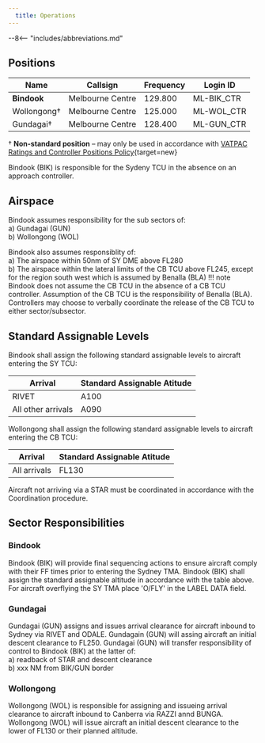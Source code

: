```yaml
---
  title: Operations
---
```


--8<-- "includes/abbreviations.md"
## Positions

| Name | Callsign | Frequency | Login ID |
| ---- | -------- | --------- | -------- |
| **Bindook** | Melbourne Centre | 129.800 | ML-BIK_CTR |
| Wollongong† | Melbourne Centre | 125.000 | ML-WOL_CTR |
| Gundagai† | Melbourne Centre | 128.400 | ML-GUN_CTR |

† **Non-standard position** – may only be used in accordance with [VATPAC Ratings and Controller Positions Policy](https://cdn.vatpac.org/documents/policy/Controller+Positions+and+Ratings+Policy+v5.2.pdf){target=new}

Bindook (BIK) is responsible for the Sydeny TCU in the absence on an approach controller.
## Airspace
Bindook assumes responsibility for the sub sectors of:  
a) Gundagai (GUN)  
b) Wollongong (WOL)

Bindook also assumes responsiblity of:  
a) The airspace within 50nm of SY DME above FL280  
b) The airspace within the lateral limits of the CB TCU above FL245, except for the region south west which is assumed by Benalla (BLA)
!!! note
    Bindook does not assume the CB TCU in the absence of a CB TCU controller. Assumption of the CB TCU is the responsibility of Benalla (BLA). Controllers may choose to verbally coordinate the release of the CB TCU to either sector/subsector.


## Standard Assignable Levels
Bindook shall assign the following standard assignable levels to aircraft entering the SY TCU:  

| Arrival | Standard Assignable Atitude |
| ------ | -------------------------- |
| RIVET | A100 |  
| All other arrivals | A090 |  

Wollongong shall assign the following standard assignable levels to aircraft entering the CB TCU:  

| Arrival | Standard Assignable Atitude |
| ------ | -------------------------- |
| All arrivals | FL130 |  

Aircraft not arriving via a STAR must be coordinated in accordance with the Coordination procedure.

## Sector Responsibilities
### Bindook
Bindook (BIK) will provide final sequencing actions to ensure aircraft comply with their FF times prior to entering the Sydney TMA. Bindook (BIK) shall assign the standard assignable altitude in accordance with the table above. 
For aircraft overflying the SY TMA place 'O/FLY' in the LABEL DATA field.

### Gundagai
Gundagai (GUN) assigns and issues arrival clearance for aircraft inbound to Sydney via RIVET and ODALE. Gundagain (GUN) will assing aircraft an initial descent clearance to FL250. Gundagai (GUN) will transfer responsibility of control to Bindook (BIK) at the latter of:  
a) readback of STAR and descent clearance  
b) xxx NM from BIK/GUN border

### Wollongong
Wollongong (WOL) is responsible for assigning and issueing arrival clearance to aircraft inbound to Canberra via RAZZI annd BUNGA. Wollongong (WOL) will issue aircraft an initial descent clearance to the lower of FL130 or their planned altitude.
